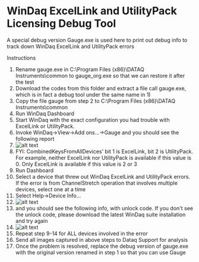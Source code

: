 # WinDaq ExcelLink and UtilityPack Licensing Debug Tool

A special debug version Gauge.exe is used here to print out debug info to track down WinDaq ExcelLink and UtilityPack errors

Instructions 
1. Rename gauge.exe in C:\Program Files (x86)\DATAQ Instruments\common to gauge_org.exe so that we can restore it after the test
2. Download the codes from this folder and extract a file call gauge.exe, which is in fact a debug tool under the same name in 1)
3. Copy the file gauge from step 2 to C:\Program Files (x86)\DATAQ Instruments\common
4. Run WinDaq Dashboard
5. Start WinDaq with the exact configuration you had trouble with ExcelLink or UtilityPack.  
6. Invoke WinDaq->View->Add ons...->Gauge and you should see the following report
7. ![alt text](https://www.dataq.com/resources/images/addondebug2.png)
8. FYI: CombinedKeysFromAllDevices' bit 1 is ExcelLink, bit 2 is UtilityPack. For example, neither ExcelLink nor UtilityPack is available if this value is 0. Only ExcelLink is available if this value is 2 or 3
9. Run Dashboard
10. Select a device that threw out WinDaq ExcelLink and UtilityPack errors. If the error is from ChannelStretch operation that involves multiple devices, select one at a time
11. Select Help->Device Info...
12. ![alt text](https://www.dataq.com/resources/images/addondebug3.png)
13. and you should see the following info, with unlock code. If you don't see the unlock code, please download the latest WinDaq suite installation and try again
14. ![alt text](https://www.dataq.com/resources/images/addondebug4.png)
15. Repeat step 9-14 for ALL devices involved in the error
16. Send all images captured in above steps to Dataq Support for analysis
17. Once the problem is resolved, replace the debug version of gauge.exe with the original version renamed in step 1 so that you can use Gauge 

